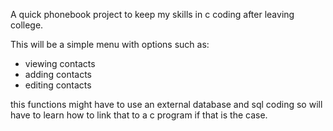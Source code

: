 A quick phonebook project to keep my skills in c coding after leaving college. 

This will be a simple menu with options such as:
- viewing contacts
- adding contacts
- editing contacts

this functions might have to use an external database and sql coding so will have to learn how to link that to a c program if that is the case.
